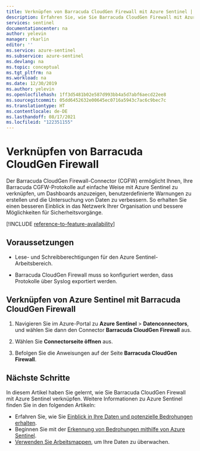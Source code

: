 ```yaml
---
title: Verknüpfen von Barracuda CloudGen Firewall mit Azure Sentinel | Microsoft-Dokumentation
description: Erfahren Sie, wie Sie Barracuda CloudGen Firewall mit Azure Sentinel verknüpfen.
services: sentinel
documentationcenter: na
author: yelevin
manager: rkarlin
editor: ''
ms.service: azure-sentinel
ms.subservice: azure-sentinel
ms.devlang: na
ms.topic: conceptual
ms.tgt_pltfrm: na
ms.workload: na
ms.date: 12/30/2019
ms.author: yelevin
ms.openlocfilehash: 1ff3d5481b02e587d993bb4a5d7abf6aecd22ee8
ms.sourcegitcommit: 05dd6452632e00645ec0716a5943c7ac6c9bec7c
ms.translationtype: HT
ms.contentlocale: de-DE
ms.lasthandoff: 08/17/2021
ms.locfileid: "122351155"
---
```

# <a name="connect-barracuda-cloudgen-firewall"></a>Verknüpfen von Barracuda CloudGen Firewall

Der Barracuda CloudGen Firewall-Connector (CGFW) ermöglicht Ihnen, Ihre Barracuda CGFW-Protokolle auf einfache Weise mit Azure Sentinel zu verknüpfen, um Dashboards anzuzeigen, benutzerdefinierte Warnungen zu erstellen und die Untersuchung von Daten zu verbessern. So erhalten Sie einen besseren Einblick in das Netzwerk Ihrer Organisation und bessere Möglichkeiten für Sicherheitsvorgänge.

[!INCLUDE [reference-to-feature-availability](includes/reference-to-feature-availability.md)]

## <a name="prerequisites"></a>Voraussetzungen

- Lese- und Schreibberechtigungen für den Azure Sentinel-Arbeitsbereich.

- Barracuda CloudGen Firewall muss so konfiguriert werden, dass Protokolle über Syslog exportiert werden.

## <a name="connect-azure-sentinel-to-barracuda-cloudgen-firewall"></a>Verknüpfen von Azure Sentinel mit Barracuda CloudGen Firewall

1. Navigieren Sie im Azure-Portal zu **Azure Sentinel** > **Datenconnectors**, und wählen Sie dann den Connector **Barracuda CloudGen Firewall** aus.

1. Wählen Sie **Connectorseite öffnen** aus.

1. Befolgen Sie die Anweisungen auf der Seite **Barracuda CloudGen Firewall**.

## <a name="next-steps"></a>Nächste Schritte

In diesem Artikel haben Sie gelernt, wie Sie Barracuda CloudGen Firewall mit Azure Sentinel verknüpfen. Weitere Informationen zu Azure Sentinel finden Sie in den folgenden Artikeln:

- Erfahren Sie, wie Sie [Einblick in Ihre Daten und potenzielle Bedrohungen erhalten](get-visibility.md).
- Beginnen Sie mit der [Erkennung von Bedrohungen mithilfe von Azure Sentinel](detect-threats-built-in.md).
- [Verwenden Sie Arbeitsmappen](monitor-your-data.md), um Ihre Daten zu überwachen.